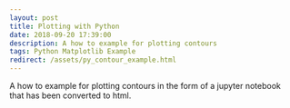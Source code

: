 ```yaml
---
layout: post
title: Plotting with Python
date: 2018-09-20 17:39:00
description: A how to example for plotting contours
tags: Python Matplotlib Example
redirect: /assets/py_contour_example.html
---
```


A how to example for plotting contours in the form of a jupyter notebook that has been converted to html.
